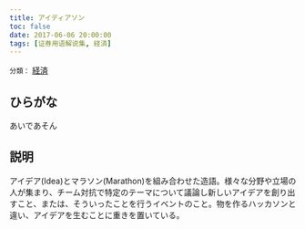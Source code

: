 ```yaml
---
title: アイディアソン
toc: false
date: 2017-06-06 20:00:00
tags: [证券用语解说集, 経済]
---
```


`分類：` [経済](/tags/経済/)

## ひらがな

あいであそん

## 説明

アイデア(Idea)とマラソン(Marathon)を組み合わせた造語。様々な分野や立場の人が集まり、チーム対抗で特定のテーマについて議論し新しいアイデアを創り出すこと、または、そういったことを行うイベントのこと。物を作るハッカソンと違い、アイデアを生むことに重きを置いている。
